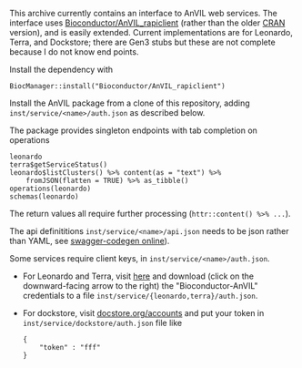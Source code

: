 This archive currently contains an interface to AnVIL web
services. The interface uses [Bioconductor/AnVIL_rapiclient][7] (rather 
than the older [CRAN][6] version), and is easily extended. Current
implementations are for Leonardo, Terra, and Dockstore; there are Gen3
stubs but these are not complete because I do not know end points.

Install the dependency with

    BiocManager::install("Bioconductor/AnVIL_rapiclient")

Install the AnVIL package from a clone of this repository, adding
`inst/service/<name>/auth.json` as described below.

The package provides singleton endpoints with tab completion on
operations

    leonardo
    terra$getServiceStatus()
    leonardo$listClusters() %>% content(as = "text") %>%
        fromJSON(flatten = TRUE) %>% as_tibble()
    operations(leonardo)
    schemas(leonardo)

The return values all require further processing (`httr::content() %>%
...`).

The api definititions `inst/service/<name>/api.json` needs to be json
rather than YAML, see [swagger-codegen online][3b]).

Some services require client keys, in
`inst/service/<name>/auth.json`.

- For Leonardo and Terra, visit [here][1] and download (click on the
  downward-facing arrow to the right) the "Bioconductor-AnVIL"
  credentials to a file `inst/service/{leonardo,terra}/auth.json`.

- For dockstore, visit [docstore.org/accounts][] and put your token in
  `inst/service/dockstore/auth.json` file like

    ```
    {
        "token" : "fff"
    }
    ```

[1]: https://console.cloud.google.com/apis/credentials?authuser=1&project=anvil-leo-dev
[3b]: http://editor.swagger.io/#/
[6]: https://cran.r-project.org/package=rapiclient
[7]: https://github.com/Bioconductor/AnVIL_rapiclient
[docstore.org/accounts]: https://dockstore.org/accounts
